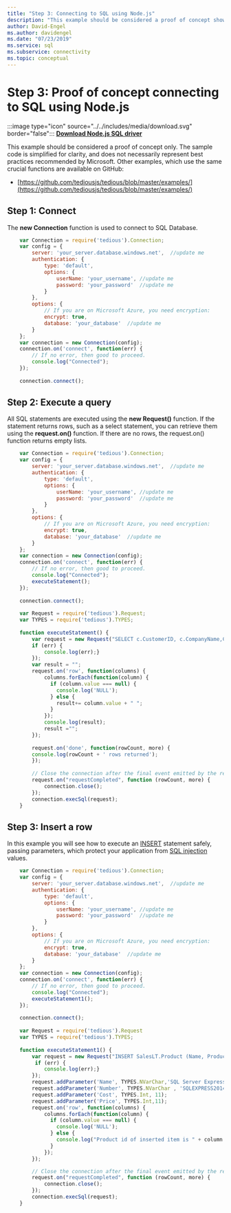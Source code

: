 ```yaml
---
title: "Step 3: Connecting to SQL using Node.js"
description: "This example should be considered a proof of concept showing how to connect to SQL using Node.js and is simplified for clarity."
author: David-Engel
ms.author: davidengel
ms.date: "07/23/2019"
ms.service: sql
ms.subservice: connectivity
ms.topic: conceptual
---
```

# Step 3: Proof of concept connecting to SQL using Node.js

:::image type="icon" source="../../includes/media/download.svg" border="false"::: **[Download Node.js SQL driver](../sql-connection-libraries.md#anchor-20-drivers-relational-access)**

This example should be considered a proof of concept only.  The sample code is simplified for clarity, and does not necessarily represent best practices recommended by Microsoft. Other examples, which use the same crucial functions are available on GitHub:

- [https://github.com/tediousjs/tedious/blob/master/examples/](https://github.com/tediousjs/tedious/blob/master/examples/)
  
## Step 1: Connect  
  
The **new Connection** function is used to connect to SQL Database.  
  
```javascript  
    var Connection = require('tedious').Connection;  
    var config = {  
        server: 'your_server.database.windows.net',  //update me
        authentication: {
            type: 'default',
            options: {
                userName: 'your_username', //update me
                password: 'your_password'  //update me
            }
        },
        options: {
            // If you are on Microsoft Azure, you need encryption:
            encrypt: true,
            database: 'your_database'  //update me
        }
    };  
    var connection = new Connection(config);  
    connection.on('connect', function(err) {  
        // If no error, then good to proceed.
        console.log("Connected");  
    });
    
    connection.connect();

```  
  
## Step 2:  Execute a query  
  
  
All SQL statements are executed using the **new Request()** function. If the statement returns rows, such as a select statement, you can retrieve them using the **request.on()** function. If there are no rows, the request.on() function returns empty lists.  
  
  
```javascript  
    var Connection = require('tedious').Connection;  
    var config = {  
        server: 'your_server.database.windows.net',  //update me
        authentication: {
            type: 'default',
            options: {
                userName: 'your_username', //update me
                password: 'your_password'  //update me
            }
        },
        options: {
            // If you are on Microsoft Azure, you need encryption:
            encrypt: true,
            database: 'your_database'  //update me
        }
    }; 
    var connection = new Connection(config);  
    connection.on('connect', function(err) {  
        // If no error, then good to proceed.  
        console.log("Connected");  
        executeStatement();  
    });  
    
    connection.connect();
  
    var Request = require('tedious').Request;  
    var TYPES = require('tedious').TYPES;  
  
    function executeStatement() {  
        var request = new Request("SELECT c.CustomerID, c.CompanyName,COUNT(soh.SalesOrderID) AS OrderCount FROM SalesLT.Customer AS c LEFT OUTER JOIN SalesLT.SalesOrderHeader AS soh ON c.CustomerID = soh.CustomerID GROUP BY c.CustomerID, c.CompanyName ORDER BY OrderCount DESC;", function(err) {  
        if (err) {  
            console.log(err);}  
        });  
        var result = "";  
        request.on('row', function(columns) {  
            columns.forEach(function(column) {  
              if (column.value === null) {  
                console.log('NULL');  
              } else {  
                result+= column.value + " ";  
              }  
            });  
            console.log(result);  
            result ="";  
        });  
  
        request.on('done', function(rowCount, more) {  
        console.log(rowCount + ' rows returned');  
        });  
        
        // Close the connection after the final event emitted by the request, after the callback passes
        request.on("requestCompleted", function (rowCount, more) {
            connection.close();
        });
        connection.execSql(request);  
    }  
```  
  
## Step 3: Insert a row  
  
In this example you will see how to execute an [INSERT](../../t-sql/statements/insert-transact-sql.md) statement safely, passing parameters, which protect your application from [SQL injection](../../relational-databases/security/sql-injection.md) values.    
  
  
```javascript  
    var Connection = require('tedious').Connection;  
    var config = {  
        server: 'your_server.database.windows.net',  //update me
        authentication: {
            type: 'default',
            options: {
                userName: 'your_username', //update me
                password: 'your_password'  //update me
            }
        },
        options: {
            // If you are on Microsoft Azure, you need encryption:
            encrypt: true,
            database: 'your_database'  //update me
        }
    };  
    var connection = new Connection(config);  
    connection.on('connect', function(err) {  
        // If no error, then good to proceed.  
        console.log("Connected");  
        executeStatement1();  
    });
    
    connection.connect();
    
    var Request = require('tedious').Request  
    var TYPES = require('tedious').TYPES;  
  
    function executeStatement1() {  
        var request = new Request("INSERT SalesLT.Product (Name, ProductNumber, StandardCost, ListPrice, SellStartDate) OUTPUT INSERTED.ProductID VALUES (@Name, @Number, @Cost, @Price, CURRENT_TIMESTAMP);", function(err) {  
         if (err) {  
            console.log(err);}  
        });  
        request.addParameter('Name', TYPES.NVarChar,'SQL Server Express 2014');  
        request.addParameter('Number', TYPES.NVarChar , 'SQLEXPRESS2014');  
        request.addParameter('Cost', TYPES.Int, 11);  
        request.addParameter('Price', TYPES.Int,11);  
        request.on('row', function(columns) {  
            columns.forEach(function(column) {  
              if (column.value === null) {  
                console.log('NULL');  
              } else {  
                console.log("Product id of inserted item is " + column.value);  
              }  
            });  
        });

        // Close the connection after the final event emitted by the request, after the callback passes
        request.on("requestCompleted", function (rowCount, more) {
            connection.close();
        });
        connection.execSql(request);  
    }  
```  
